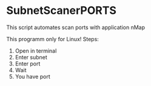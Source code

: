 # SubnetScanerPORTS
This script automates scan ports with application nMap

This programm only for Linux!
Steps:
1) Open in terminal
2) Enter subnet
3) Enter port
4) Wait
5) You have port
